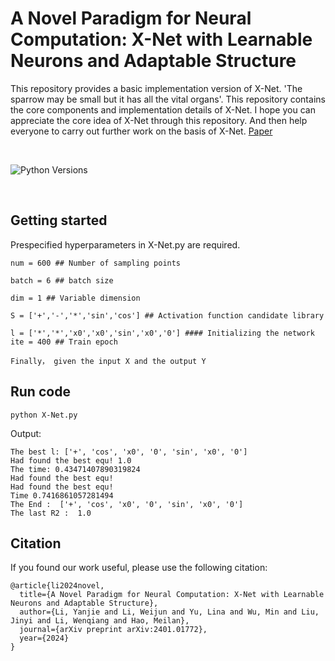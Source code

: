 # A Novel Paradigm for Neural Computation: X-Net with Learnable Neurons and Adaptable Structure

This repository provides a basic implementation version of X-Net. 'The sparrow may be small but it has all the vital organs'. This repository contains the core components and implementation details of X-Net. I hope you can appreciate the core idea of X-Net through this repository. And then help everyone to carry out further work on the basis of X-Net.
[Paper](https://arxiv.org/abs/2401.01772)&nbsp;&nbsp;&nbsp;

<br>

![Python Versions](https://img.shields.io/badge/Python-3.7%20%7C%203.8%20%7C%203.9-blue)

<br>

## Getting started

Prespecified hyperparameters in X-Net.py are required.

```
num = 600 ## Number of sampling points

batch = 6 ## batch size

dim = 1 ## Variable dimension

S = ['+','-','*','sin','cos'] ## Activation function candidate library

l = ['*','*','x0','x0','sin','x0','0'] #### Initializing the network
ite = 400 ## Train epoch

Finally， given the input X and the output Y

```

## Run code
```
python X-Net.py
```

Output:

```
The best l: ['+', 'cos', 'x0', '0', 'sin', 'x0', '0']
Had found the best equ! 1.0
The time: 0.43471407890319824
Had found the best equ!
Had found the best equ!
Time 0.7416861057281494
The End :  ['+', 'cos', 'x0', '0', 'sin', 'x0', '0']
The last R2 :  1.0
```

## Citation

If you found our work useful, please use the following citation:

```
@article{li2024novel,
  title={A Novel Paradigm for Neural Computation: X-Net with Learnable Neurons and Adaptable Structure},
  author={Li, Yanjie and Li, Weijun and Yu, Lina and Wu, Min and Liu, Jinyi and Li, Wenqiang and Hao, Meilan},
  journal={arXiv preprint arXiv:2401.01772},
  year={2024}
}
```
